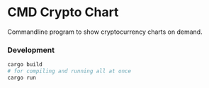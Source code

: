 # CMD Crypto Chart

Commandline program to show cryptocurrency charts on demand.

### Development

```sh
cargo build
# for compiling and running all at once
cargo run
```
